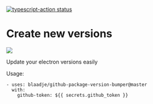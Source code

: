 <p>
  <a href="https://github.com/actions/typescript-action/actions"><img alt="typescript-action status" src="https://github.com/actions/typescript-action/workflows/build-test/badge.svg"></a>
</p>

# Create new versions

<img src="https://user-images.githubusercontent.com/24897042/73769133-730c7580-477a-11ea-8633-27892692cf65.png" />

Update your electron versions easily

Usage:
```
- uses: blaadje/github-package-version-bumper@master
  with:
    github-token: ${{ secrets.github_token }}
```
